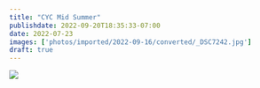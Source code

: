 ```yaml
---
title: "CYC Mid Summer"
publishdate: 2022-09-20T18:35:33-07:00
date: 2022-07-23
images: ['photos/imported/2022-09-16/converted/_DSC7242.jpg']
draft: true
---
```


![](../photos/imported/2022-05-31/converted/DSC05839.jpg)